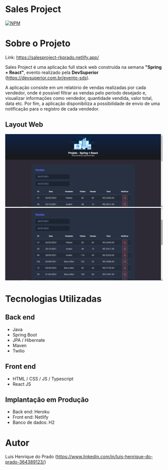 # Sales Project
[![NPM](https://img.shields.io/npm/l/react)](https://github.com/lhp97/spring_react_project/blob/main/LICENSE)

# Sobre o Projeto
Link: https://salesproject-rkprado.netlify.app/

Sales Project é uma aplicação full stack web construída na semana **"Spring + React"**, evento realizado pela **DevSuperior** (https://devsuperior.com.br/evento-sds).

A aplicação consiste em um relatório de vendas realizadas por cada vendedor, onde é possível filtrar as vendas pelo período desejado e, visualizar informações como vendedor, quantidade vendida, valor total, data etc. Por fim, a aplicação disponibiliza a possibilidade de envio de uma notificação para o registro de cada vendedor.

## Layout Web
![Web_1](https://github.com/lhp97/assets/blob/master/sales-devsuperior-assets/sales_home.png) ![Web_1](https://github.com/lhp97/assets/blob/master/sales-devsuperior-assets/sales_list.png)
 
# Tecnologias Utilizadas
## Back end
- Java
- Spring Boot
- JPA / Hibernate
- Maven
- Twilio

## Front end
- HTML / CSS / JS / Typescript
- React JS

## Implantação em Produção
- Back end: Heroku
- Front end: Netlify
- Banco de dados: H2

# Autor
Luis Henrique do Prado
(https://www.linkedin.com/in/luis-henrique-do-prado-364389123/)


